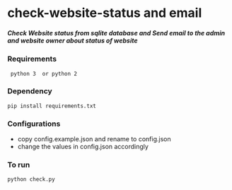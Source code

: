 # check-website-status and email

##### Check Website status from sqlite database and Send email to the admin and website owner about status of website

### Requirements
``` python 3  or python 2```

### Dependency 
    pip install requirements.txt



### Configurations

- copy config.example.json and rename to config.json
- change the values in config.json accordingly

### To run
    python check.py

